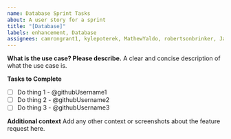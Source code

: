 ```yaml
---
name: Database Sprint Tasks
about: A user story for a sprint
title: "[Database]"
labels: enhancement, Database
assignees: camrongrant1, kylepoterek, MathewYaldo, robertsonbrinker, Jake-wq, Ian-Klaus, letthatbe, Endritz
---
```


**What is the use case? Please describe.**
A clear and concise description of what the use case is.

**Tasks to Complete**

- [ ] Do thing 1 - @githubUsername1
- [ ] Do thing 2 - @githubUsername2
- [ ] Do thing 3 - @githubUsername3

**Additional context**
Add any other context or screenshots about the feature request here.

